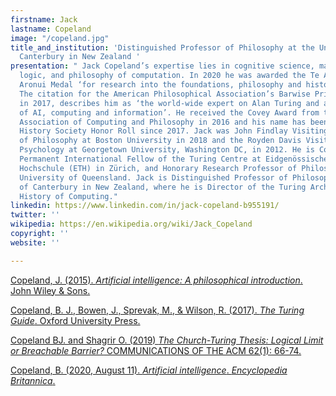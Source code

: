 ```yaml
---
firstname: Jack
lastname: Copeland
image: "/copeland.jpg"
title_and_institution: 'Distinguished Professor of Philosophy at the University of
  Canterbury in New Zealand '
presentation: " Jack Copeland’s expertise lies in cognitive science, mathematical
  logic, and philosophy of computation. In 2020 he was awarded the Te Apārangi Humanities
  Aronui Medal ‘for research into the foundations, philosophy and history of computing’.
  The citation for the American Philosophical Association’s Barwise Prize, awarded
  in 2017, describes him as ‘the world-wide expert on Alan Turing and a leading philosopher
  of AI, computing and information’. He received the Covey Award from the International
  Association of Computing and Philosophy in 2016 and his name has been on the IT
  History Society Honor Roll since 2017. ​Jack was John Findlay Visiting Professor
  of Philosophy at Boston University in 2018 and the Royden Davis Visiting Chair in
  Psychology at Georgetown University, Washington DC, in 2012. He is Co-Director and
  Permanent International Fellow of the Turing Centre at Eidgenössische Technische
  Hochschule (ETH) in Zürich, and Honorary Research Professor of Philosophy at the
  University of Queensland. Jack is Distinguished Professor of Philosophy at the University
  of Canterbury in New Zealand, where he is Director of the Turing Archive for the
  History of Computing."
linkedin: https://www.linkedin.com/in/jack-copeland-b955191/
twitter: ''
wikipedia: https://en.wikipedia.org/wiki/Jack_Copeland
copyright: ''
website: ''

---
```

[Copeland, J. (2015). _Artificial intelligence: A philosophical introduction_. John Wiley & Sons.](https://books.google.fr/books?hl=en&lr=&id=T05ICgAAQBAJ&oi=fnd&pg=PP1&dq=Jack+Copeland&ots=NVMuXq5TkD&sig=Ljk73dxHVLYJfye8mg4TWp0176U&redir_esc=y#v=onepage&q=Jack%20Copeland&f=false "Copeland, J. (2015). Artificial intelligence: A philosophical introduction. John Wiley & Sons.")

[Copeland, B. J., Bowen, J., Sprevak, M., & Wilson, R. (2017). _The Turing Guide_. Oxford University Press.](https://books.google.fr/books?hl=en&lr=&id=dlwjDgAAQBAJ&oi=fnd&pg=PP1&dq=The+Turing+Guide.+Jack+copeland&ots=eLqKNa1hDm&sig=hadGRtobVnjj9E0p1zOlHIDe5Ew&redir_esc=y#v=onepage&q=The%20Turing%20Guide.%20Jack%20copeland&f=false "The Turing Guide")

[Copeland BJ. and Shagrir O. (2019) _The Church-Turing Thesis: Logical Limit or Breachable Barrier?_ COMMUNICATIONS OF THE ACM 62(1): 66-74. ](https://dl.acm.org/doi/pdf/10.1145/3198448 "Copeland BJ. and Shagrir O. (2019) The Church-Turing Thesis: Logical Limit or Breachable Barrier? COMMUNICATIONS OF THE ACM 62(1): 66-74. ")

[Copeland, B. (2020, August 11). _Artificial intelligence_. _Encyclopedia Britannica_.](https://www.britannica.com/technology/artificial-intelligence "Copeland- Artificial Intelligence")